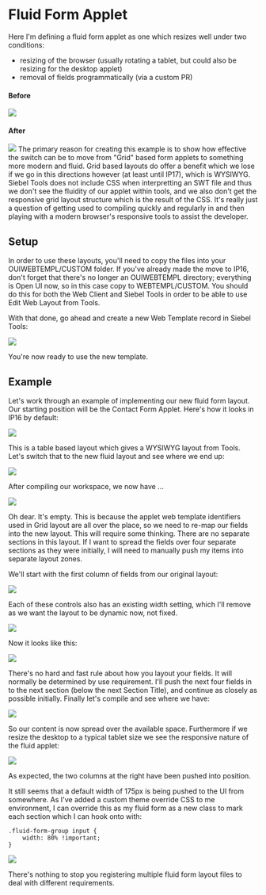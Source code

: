 # Fluid Form Applet
Here I'm defining a fluid form applet as one which resizes well under two conditions:
- resizing of the browser (usually rotating a tablet, but could also be resizing for the desktop applet)
- removal of fields programmatically (via a custom PR)

#### Before
![](images/before.png)
#### After
![](images/after.png)
The primary reason for creating this example is to show how effective the switch can be to move from "Grid" based form applets to something more modern and fluid. Grid based layouts do offer a benefit which we lose if we go in this directions however (at least until IP17), which is WYSIWYG. Siebel Tools does not include CSS when interpretting an SWT file and thus we don't see the fluidity of our applet within tools, and we also don't get the responsive grid layout structure which is the result of the CSS. It's really just a question of getting used to compiling quickly and regularly in and then playing with a modern browser's responsive tools to assist the developer.

## Setup
In order to use these layouts, you'll need to copy the files into your OUIWEBTEMPL/CUSTOM folder. If you've already made the move to IP16, don't forget that there's no longer an OUIWEBTEMPL directory; everything is Open UI now, so in this case copy to WEBTEMPL/CUSTOM. You should do this for both the Web Client and Siebel Tools in order to be able to use Edit Web Layout from Tools.

With that done, go ahead and create a new Web Template record in Siebel Tools:

![](images/ToolsWebTemplate.png)

You're now ready to use the new template.

## Example
Let's work through an example of implementing our new fluid form layout. Our starting position will be the Contact Form Applet. Here's how it looks in IP16 by default:

![](images/ContactFormAppletDefault.png)

This is a table based layout which gives a WYSIWYG layout from Tools. Let's switch that to the new fluid layout and see where we end up:

![](images/ContactFormAppletWebTemplate.png)

After compiling our workspace, we now have ...

![](images/FluidFormInitialCompile.png)

Oh dear. It's empty. This is because the applet web template identifiers used in Grid layout are all over the place, so we need to re-map our fields into the new layout. This will require some thinking. There are no separate sections in this layout. If I want to spread the fields over four separate sections as they were initially, I will need to manually push my items into separate layout zones.

We'll start with the first column of fields from our original layout:

![](images/ToolsWebLayout2.png)

Each of these controls also has an existing width setting, which I'll remove as we want the layout to be dynamic now, not fixed.

![](images/ToolsWebLayout3.png)

Now it looks like this:

![](images/ToolsWebLayout4.png)

There's no hard and fast rule about how you layout your fields. It will normally be determined by use requirement. I'll push the next four fields in to the next section (below the next Section Title), and continue as closely as possible initially. Finally let's compile and see where we have:

![](images/ContactFormAppletFluid1.png)

So our content is now spread over the available space. Furthermore if we resize the desktop to a typical tablet size we see the responsive nature of the fluid applet:

![](images/ContactFormAppletFluid2.png)

As expected, the two columns at the right have been pushed into position.

It still seems that a default width of 175px is being pushed to the UI from somewhere. As I've added a custom theme override CSS to me environment, I can override this as my fluid form as a new class to mark each section which I can hook onto with:

```
.fluid-form-group input {
    width: 80% !important;
}
``` 

![](images/ContactFormAppletFluid3.png)

There's nothing to stop you registering multiple fluid form layout files to deal with different requirements.